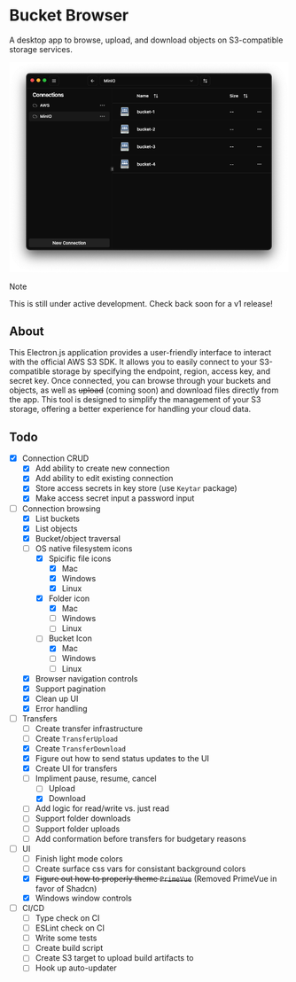 # Bucket Browser

A desktop app to browse, upload, and download objects on S3-compatible storage services.

<img src="https://raw.githubusercontent.com/kyleaupton/bucket-browser/main/docs/screenshot.png" />

> [!NOTE]
> This is still under active development. Check back soon for a v1 release!

## About

This Electron.js application provides a user-friendly interface to interact with the official AWS S3 SDK. It allows you to easily connect to your S3-compatible storage by specifying the endpoint, region, access key, and secret key. Once connected, you can browse through your buckets and objects, as well as ~~upload~~ (coming soon) and download files directly from the app. This tool is designed to simplify the management of your S3 storage, offering a better experience for handling your cloud data.

## Todo

- [x] Connection CRUD
  - [x] Add ability to create new connection
  - [x] Add ability to edit existing connection
  - [x] Store access secrets in key store (use `Keytar` package)
  - [x] Make access secret input a password input
- [ ] Connection browsing
  - [x] List buckets
  - [x] List objects
  - [x] Bucket/object traversal
  - [ ] OS native filesystem icons
    - [x] Spicific file icons
      - [x] Mac
      - [x] Windows
      - [x] Linux
    - [x] Folder icon
      - [x] Mac
      - [ ] Windows
      - [ ] Linux
    - [ ] Bucket Icon
      - [x] Mac
      - [ ] Windows
      - [ ] Linux
  - [x] Browser navigation controls
  - [x] Support pagination
  - [x] Clean up UI
  - [x] Error handling
- [ ] Transfers
  - [ ] Create transfer infrastructure
  - [ ] Create `TransferUpload`
  - [x] Create `TransferDownload`
  - [x] Figure out how to send status updates to the UI
  - [x] Create UI for transfers
  - [ ] Impliment pause, resume, cancel
    - [ ] Upload
    - [x] Download
  - [ ] Add logic for read/write vs. just read
  - [ ] Support folder downloads
  - [ ] Support folder uploads
  - [ ] Add conformation before transfers for budgetary reasons
- [ ] UI
  - [ ] Finish light mode colors
  - [ ] Create surface css vars for consistant background colors
  - [x] ~~Figure out how to properly theme `PrimeVue`~~ (Removed PrimeVue in favor of Shadcn)
  - [x] Windows window controls
- [ ] CI/CD
  - [ ] Type check on CI
  - [ ] ESLint check on CI
  - [ ] Write some tests
  - [ ] Create build script
  - [ ] Create S3 target to upload build artifacts to
  - [ ] Hook up auto-updater
